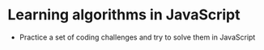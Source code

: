 # Learning algorithms in JavaScript

- Practice a set of coding challenges and try to solve them in JavaScript
